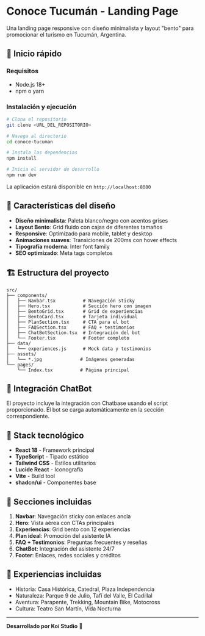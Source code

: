 # Conoce Tucumán - Landing Page

Una landing page responsive con diseño minimalista y layout "bento" para promocionar el turismo en Tucumán, Argentina.

## 🚀 Inicio rápido

### Requisitos
- Node.js 18+ 
- npm o yarn

### Instalación y ejecución

```bash
# Clona el repositorio
git clone <URL_DEL_REPOSITORIO>

# Navega al directorio
cd conoce-tucuman

# Instala las dependencias
npm install

# Inicia el servidor de desarrollo
npm run dev
```

La aplicación estará disponible en `http://localhost:8080`

## 🎨 Características del diseño

- **Diseño minimalista**: Paleta blanco/negro con acentos grises
- **Layout Bento**: Grid fluido con cajas de diferentes tamaños
- **Responsive**: Optimizado para mobile, tablet y desktop
- **Animaciones suaves**: Transiciones de 200ms con hover effects
- **Tipografía moderna**: Inter font family
- **SEO optimizado**: Meta tags completos

## 🏗️ Estructura del proyecto

```
src/
├── components/
│   ├── Navbar.tsx          # Navegación sticky
│   ├── Hero.tsx            # Sección hero con imagen
│   ├── BentoGrid.tsx       # Grid de experiencias
│   ├── BentoCard.tsx       # Tarjeta individual
│   ├── PlanSection.tsx     # CTA para el bot
│   ├── FAQSection.tsx      # FAQ + testimonios
│   ├── ChatBotSection.tsx  # Integración del bot
│   └── Footer.tsx          # Footer completo
├── data/
│   └── experiences.js      # Mock data y testimonios
├── assets/
│   └── *.jpg              # Imágenes generadas
└── pages/
    └── Index.tsx          # Página principal
```

## 🤖 Integración ChatBot

El proyecto incluye la integración con Chatbase usando el script proporcionado. El bot se carga automáticamente en la sección correspondiente.

## 🚀 Stack tecnológico

- **React 18** - Framework principal
- **TypeScript** - Tipado estático
- **Tailwind CSS** - Estilos utilitarios
- **Lucide React** - Iconografía
- **Vite** - Build tool
- **shadcn/ui** - Componentes base

## 📱 Secciones incluidas

1. **Navbar**: Navegación sticky con enlaces ancla
2. **Hero**: Vista aérea con CTAs principales
3. **Experiencias**: Grid bento con 12 experiencias
4. **Plan ideal**: Promoción del asistente IA
5. **FAQ + Testimonios**: Preguntas frecuentes y reseñas
6. **ChatBot**: Integración del asistente 24/7
7. **Footer**: Enlaces, redes sociales y créditos

## 🌟 Experiencias incluidas

- Historia: Casa Histórica, Catedral, Plaza Independencia
- Naturaleza: Parque 9 de Julio, Tafí del Valle, El Cadillal
- Aventura: Parapente, Trekking, Mountain Bike, Motocross
- Cultura: Teatro San Martín, Vida Nocturna

---

**Desarrollado por Koi Studio** 💚
